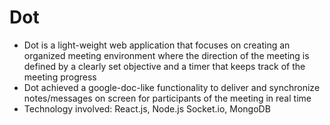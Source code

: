 # Dot

<ul>
  <li>Dot is a light-weight web application that focuses on creating an organized meeting environment where the direction of the meeting is defined by a clearly set objective and a timer that keeps track of the meeting progress</li>
  <li>Dot achieved a google-doc-like functionality to deliver and synchronize notes/messages on screen for participants of the meeting in real time</li>
  <li>Technology involved: React.js, Node.js Socket.io, MongoDB</li>
</ul>
